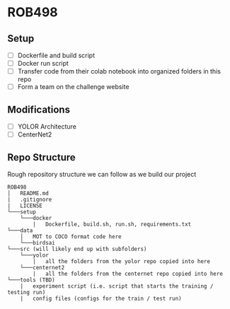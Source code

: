 # ROB498

## Setup
* [ ] Dockerfile and build script
* [ ] Docker run script
* [ ] Transfer code from their colab notebook into organized folders in this repo
* [ ] Form a team on the challenge website

## Modifications
* [ ] YOLOR Architecture
* [ ] CenterNet2

## Repo Structure 
Rough repository structure we can follow as we build our project
```
ROB498
│   README.md
|   .gitignore
|   LICENSE
└───setup
    └───docker
        |   Dockerfile, build.sh, run.sh, requirements.txt
└───data
    │   MOT to COCO format code here
    └───birdsai
└───src (will likely end up with subfolders)
    └───yolor
        |   all the folders from the yolor repo copied into here
    └───centernet2
        |   all the folders from the centernet repo copied into here
└───tools (TBD)
    |   experiment script (i.e. script that starts the training / testing run)
    |   config files (configs for the train / test run)
```
